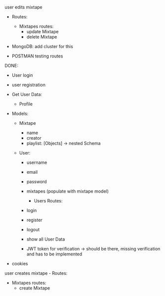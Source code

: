 user edits mixtape

- Routes:

  - Mixtapes routes:
    - update Mixtape
    - delete Mixtape

- MongoDB: add cluster for this
- POSTMAN testing routes

DONE:

- User login
- user registration
- Get User Data:

  - Profile

- Models:

  - Mixtape
    - name
    - creator
    - playlist: [Objects] -> nested Schema
  - User:

    - username
    - email
    - password
    - mixtapes (populate with mixtape model)

      - Users Routes:

    - login
    - register
    - logout
    - show all User Data

    - JWT token for verification -> should be there, missing verification and has to be implemented

- cookies

user creates mixtape - Routes:

- Mixtapes routes:
  - create Mixtape
